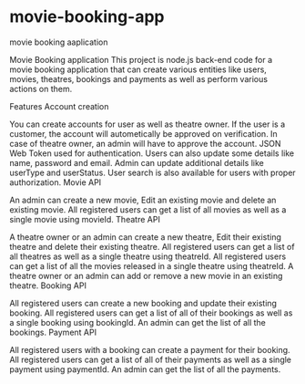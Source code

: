 # movie-booking-app
movie booking aaplication

Movie Booking application
This project is node.js back-end code for a movie booking application that can create various entities like users, movies, theatres, bookings and payments as well as perform various actions on them.


Features
Account creation

You can create accounts for user as well as theatre owner.
If the user is a customer, the account will autometically be approved on verification.
In case of theatre owner, an admin will have to approve the account.
JSON Web Token used for authentication.
Users can also update some details like name, password and email.
Admin can update additional details like userType and userStatus.
User search is also available for users with proper authorization.
Movie API

An admin can create a new movie, Edit an existing movie and delete an existing movie.
All registered users can get a list of all movies as well as a single movie using movieId.
Theatre API

A theatre owner or an admin can create a new theatre, Edit their existing theatre and delete their existing theatre.
All registered users can get a list of all theatres as well as a single theatre using theatreId.
All registered users can get a list of all the movies released in a single theatre using theatreId.
A theatre owner or an admin can add or remove a new movie in an existing theatre.
Booking API

All registered users can create a new booking and update their existing booking.
All registered users can get a list of all of their bookings as well as a single booking using bookingId.
An admin can get the list of all the bookings.
Payment API

All registered users with a booking can create a payment for their booking.
All registered users can get a list of all of their payments as well as a single payment using paymentId.
An admin can get the list of all the payments.
